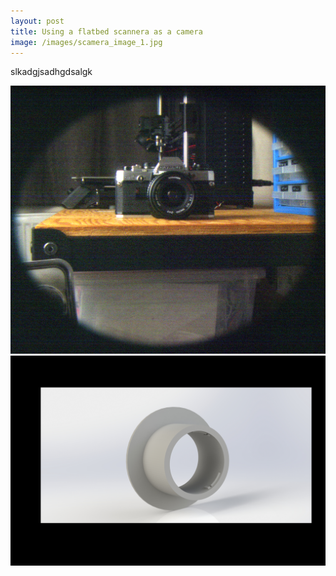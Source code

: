 ```yaml
---
layout: post
title: Using a flatbed scannera as a camera
image: /images/scamera_image_1.jpg
---
```


slkadgjsadhgdsalgk

<img src="/images/scamera_image_1.jpg" alt="" class="inline">
<img src="/images/scamera_CAD.JPG" alt="" class="inline">
